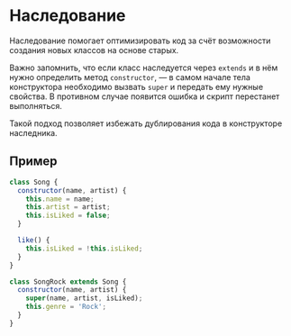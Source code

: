 # Наследование

Наследование помогает оптимизировать код за счёт возможности создания новых классов на основе старых.

Важно запомнить, что если класс наследуется через `extends` и в нём нужно определить метод `constructor`, — в самом начале тела конструктора необходимо вызвать `super` и передать ему нужные свойства. В противном случае появится ошибка и скрипт перестанет выполняться.

Такой подход позволяет избежать дублирования кода в конструкторе наследника.

## Пример

```js
class Song {
  constructor(name, artist) {
    this.name = name;
    this.artist = artist;
    this.isLiked = false;
  }

  like() {
    this.isLiked = !this.isLiked;
  }
}

class SongRock extends Song {
  constructor(name, artist) {
    super(name, artist, isLiked);
    this.genre = 'Rock';
  }
}
```
